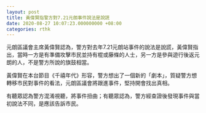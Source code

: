 ```yaml
---
layout: post
title: 黃偉賢指警方對7.21元朗事件說法是說謊
date: 2020-08-27 10:07:23.000000000 +08:00
categories: rthk
---
```


元朗區議會主席黃偉賢認為，警方對去年7.21元朗站事件的說法是說謊，黃偉賢指出，當時一方是有準備攻擊市民並持有棍或藤條的人士，另一方是參與遊行後返元朗的人，不是警方所說的旗鼓相當。

黃偉賢在本台節目《千禧年代》形容，警方想出了一個新的「劇本」，質疑警方想轉移市民對事件的看法，元朗區議會將跟進事件，堅持開會找出真相。

有聽眾認為警方混淆視聽，將事件扭曲；有聽眾認為，警方經查證後發現事件與當初說法不同，是應該告訴市民。
